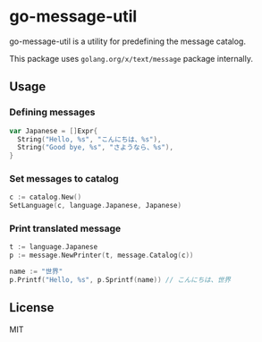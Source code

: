 # go-message-util

go-message-util is a utility for predefining the message catalog.

This package uses `golang.org/x/text/message` package internally.

## Usage

### Defining messages

```go
var Japanese = []Expr{
  String("Hello, %s", "こんにちは、%s"),
  String("Good bye, %s", "さようなら、%s"),
}
```

### Set messages to catalog

```go
c := catalog.New()
SetLanguage(c, language.Japanese, Japanese)
```

### Print translated message

```go
t := language.Japanese
p := message.NewPrinter(t, message.Catalog(c))

name := "世界"
p.Printf("Hello, %s", p.Sprintf(name)) // こんにちは、世界
```

## License

MIT